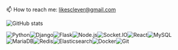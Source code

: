 <!--
**likesclever/likesclever** is a ✨ _special_ ✨ repository because its `README.md` (this file) appears on your GitHub profile.

Here are some ideas to get you started:

- 🔭 I’m currently working on ...
- 🌱 I’m currently learning ...
- 👯 I’m looking to collaborate on ...
- 🤔 I’m looking for help with ...
- 💬 Ask me about ...
- 📫 How to reach me: ...
- 😄 Pronouns: ...
- ⚡ Fun fact: ...
-->

📫 How to reach me: likesclever@gmail.com

![GitHub stats](https://github-readme-stats.vercel.app/api?username=likesclever&include_all_commits=true&count_private=true&hide=stars,issues)

![Python](https://img.shields.io/badge/-Python-3776AB?style=plastic&logo=python&logoColor=white)![Django](https://img.shields.io/badge/-Django-113127?style=plastic&logo=django&logoColor=white)![Flask](https://img.shields.io/badge/-Flask-000000?style=plastic&logo=flask&logoColor=white)![Node.js](https://img.shields.io/badge/-Node.js-339933?style=plastic&logo=node.js&logoColor=white)![Socket.IO](https://img.shields.io/badge/-Socket.IO-010101?style=plastic&logo=socket.io&logoColor=white)![React](https://img.shields.io/badge/-React-61DAFB?style=plastic&logo=react&logoColor=white)![MySQL](https://img.shields.io/badge/-MySQL-4479A1?style=plastic&logo=mysql&logoColor=white)![MariaDB](https://img.shields.io/badge/-MariaDB-003545?style=plastic&logo=mariadb&logoColor=white)![Redis](https://img.shields.io/badge/-Redis-DC382D?style=plastic&logo=redis&logoColor=white)![Elasticsearch](https://img.shields.io/badge/-Elasticsearch-005571?style=plastic&logo=elasticsearch&logoColor=white)![Docker](https://img.shields.io/badge/-Docker-2496ED?style=plastic&logo=docker&logoColor=white)![Git](https://img.shields.io/badge/-Git-F05032?style=plastic&logo=git&logoColor=white)
